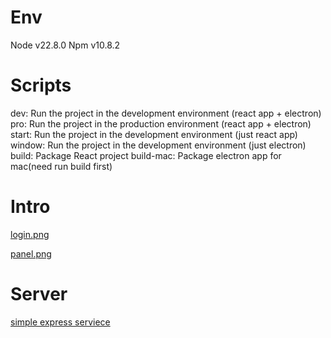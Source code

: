 # Env

Node v22.8.0
Npm v10.8.2

# Scripts

dev: Run the project in the development environment (react app + electron)
pro: Run the project in the production environment (react app + electron)
start: Run the project in the development environment (just react app)
window: Run the project in the development environment (just electron)
build: Package React project
build-mac: Package electron app for mac(need run build first)

# Intro

[login.png](https://postimg.cc/svtC5ddf)

[panel.png](https://postimg.cc/FdP2RwV4)

# Server

[simple express serviece](https://github.com/TaylorTang12138/todo_list_service)
